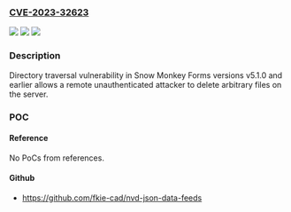 ### [CVE-2023-32623](https://cve.mitre.org/cgi-bin/cvename.cgi?name=CVE-2023-32623)
![](https://img.shields.io/static/v1?label=Product&message=Snow%20Monkey%20Forms&color=blue)
![](https://img.shields.io/static/v1?label=Version&message=%3D%20versions%20v5.1.0%20and%20earlier%20&color=brighgreen)
![](https://img.shields.io/static/v1?label=Vulnerability&message=Directory%20traversal&color=brighgreen)

### Description

Directory traversal vulnerability in Snow Monkey Forms versions v5.1.0 and earlier allows a remote unauthenticated attacker to delete arbitrary files on the server.

### POC

#### Reference
No PoCs from references.

#### Github
- https://github.com/fkie-cad/nvd-json-data-feeds

